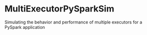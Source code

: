 # MultiExecutorPySparkSim
Simulating the behavior and performance of multiple executors for a PySpark application
